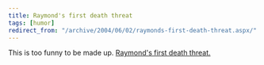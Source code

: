 ```yaml
---
title: Raymond's first death threat
tags: [humor]
redirect_from: "/archive/2004/06/02/raymonds-first-death-threat.aspx/"
---
```


This is too funny to be made up. [Raymond's first death
threat.](http://weblogs.asp.net/oldnewthing/archive/2004/06/03/147583.aspx)

